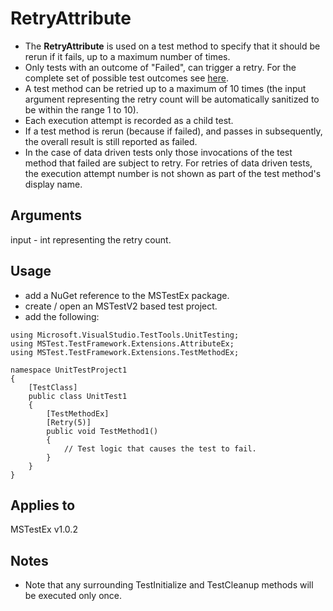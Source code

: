 # RetryAttribute
- The __RetryAttribute__ is used on a test method to specify that it should be rerun if it fails, up to a maximum number of times.
- Only tests with an outcome of "Failed", can trigger a retry. For the complete set of possible test outcomes see [here](https://github.com/Microsoft/testfx/blob/master/src/TestFramework/MSTest.Core/UnitTestOutcome.cs).
- A test method can be retried up to a maximum of 10 times (the input argument representing the retry count will be automatically sanitized to be within the range 1 to 10).
- Each execution attempt is recorded as a child test.
- If a test method is rerun (because if failed), and passes in subsequently, the overall result is still reported as failed.
- In the case of data driven tests only those invocations of the test method that failed are subject to retry. For retries of data driven tests, the execution attempt number is not shown as part of the test method's display name.

## Arguments
input - int representing the retry count.

## Usage
- add a NuGet reference to the MSTestEx package.
- create / open an MSTestV2 based test project.
- add the following:
```
using Microsoft.VisualStudio.TestTools.UnitTesting;
using MSTest.TestFramework.Extensions.AttributeEx;
using MSTest.TestFramework.Extensions.TestMethodEx;

namespace UnitTestProject1
{
    [TestClass]
    public class UnitTest1
    {
        [TestMethodEx]
        [Retry(5)]
        public void TestMethod1()
        {
            // Test logic that causes the test to fail.
        }
    }
}
```

## Applies to
MSTestEx v1.0.2

## Notes
 - Note that any surrounding TestInitialize and TestCleanup methods will be executed only once.